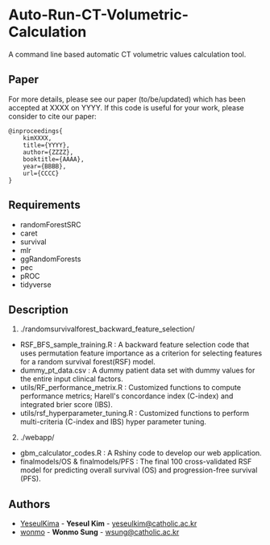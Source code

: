 # Auto-Run-CT-Volumetric-Calculation

A command line based automatic CT volumetric values calculation tool. 

## Paper
For more details, please see our paper (to/be/updated) which has been accepted at XXXX on YYYY. 
If this code is useful for your work, please consider to cite our paper:
```
@inproceedings{
    kimXXXX,
    title={YYYY},
    author={ZZZZ},
    booktitle={AAAA},
    year={BBBB},
    url={CCCC}
}
```


## Requirements
- randomForestSRC
- caret
- survival
- mlr
- ggRandomForests
- pec
- pROC
- tidyverse


## Description

1) ./randomsurvivalforest_backward_feature_selection/
* RSF_BFS_sample_training.R : A backward feature selection code that uses permutation feature importance as a criterion for selecting features for a random survival forest(RSF) model.
* dummy_pt_data.csv : A dummy patient data set with dummy values for the entire input clinical factors.
* utils/RF_performance_metrix.R : Customized functions to compute performance metrics; Harell's concordance index (C-index) and integrated brier score (IBS).
* utils/rsf_hyperparameter_tuning.R : Customized functions to perform multi-criteria (C-index and IBS) hyper parameter tuning.

2) ./webapp/
* gbm_calculator_codes.R : A Rshiny code to develop our web application.
* finalmodels/OS & finalmodels/PFS : The final 100 cross-validated RSF model for predicting overall survival (OS) and progression-free survival (PFS).

## Authors
  - [YeseulKima](https://github.com/YeseulKima) - **Yeseul Kim** - <yeseulkim@catholic.ac.kr>
  - [wonmo](https://github.com/wonmo) - **Wonmo Sung** - <wsung@catholic.ac.kr>
